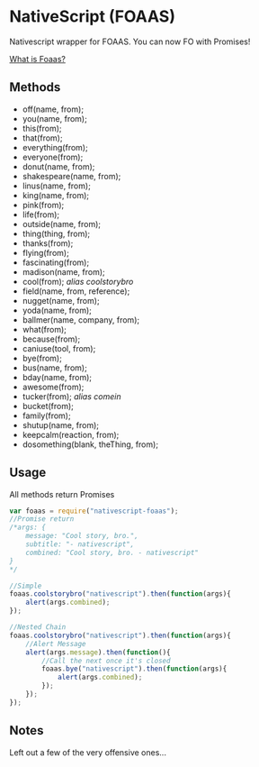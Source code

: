 # NativeScript (FOAAS)
Nativescript wrapper for FOAAS.  You can now FO with Promises!

[What is Foaas?](http://www.foaas.com/)

## Methods
* off(name, from);
* you(name, from);
* this(from);
* that(from);
* everything(from);
* everyone(from);
* donut(name, from);
* shakespeare(name, from);
* linus(name, from);
* king(name, from);
* pink(from);
* life(from);
* outside(name, from);
* thing(thing, from);
* thanks(from);
* flying(from);
* fascinating(from);
* madison(name, from);
* cool(from); *alias coolstorybro*
* field(name, from, reference);
* nugget(name, from);
* yoda(name, from);
* ballmer(name, company, from);
* what(from);
* because(from);
* caniuse(tool, from);
* bye(from);
* bus(name, from);
* bday(name, from);
* awesome(from);
* tucker(from); *alias comein*
* bucket(from);
* family(from);
* shutup(name, from);
* keepcalm(reaction, from);
* dosomething(blank, theThing, from);

## Usage
All methods return Promises
``` js
var foaas = require("nativescript-foaas");
//Promise return
/*args: {
    message: "Cool story, bro.",
    subtitle: "- nativescript",
    combined: "Cool story, bro. - nativescript"   
}
*/

//Simple
foaas.coolstorybro("nativescript").then(function(args){
    alert(args.combined);
});

//Nested Chain
foaas.coolstorybro("nativescript").then(function(args){
    //Alert Message
    alert(args.message).then(function(){
        //Call the next once it's closed
        foaas.bye("nativescript").then(function(args){
            alert(args.combined); 
        });        
    });
});
```

## Notes
Left out a few of the very offensive ones...